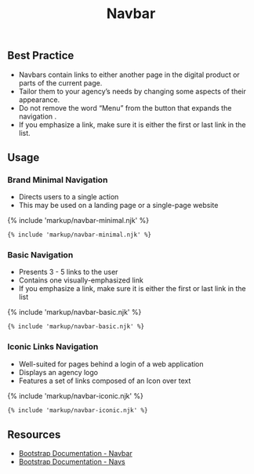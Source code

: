 ﻿---
title: Navbar
summary: Navbars allow users to move around digital products.
tags: components
layout: guide
eleventyNavigation:
  key: Navbar
  parent: Components
  order: 210
  excerpt: Navbars allow users to move around digital products.
  img: /img/illustrations/illus-navbar.svg
---

## Best Practice

- Navbars contain links to either another page in the digital product or parts of the current page.
- Tailor them to your agency’s needs by changing some aspects of their appearance.
- Do not remove the word “Menu” from the button that expands the navigation .
- If you emphasize a link, make sure it is either the first or last link in the list.

## Usage

### Brand Minimal Navigation

- Directs users to a single action
- This may be used on a landing page or a single-page website

{% include 'markup/navbar-minimal.njk' %}

```html
{% include 'markup/navbar-minimal.njk' %}
```

### Basic Navigation

- Presents 3 - 5 links to the user
- Contains one visually-emphasized link
- If you emphasize a link, make sure it is either the first or last link in the list

{% include 'markup/navbar-basic.njk' %}

```html
{% include 'markup/navbar-basic.njk' %}
```

### Iconic Links Navigation

- Well-suited for pages behind a login of a web application
- Displays an agency logo
- Features a set of links composed of an Icon over text

{% include 'markup/navbar-iconic.njk' %}

```html
{% include 'markup/navbar-iconic.njk' %}
```

## Resources

- [Bootstrap Documentation - Navbar](https://getbootstrap.com/docs/5.2/components/navbar/)
- [Bootstrap Documentation - Navs](https://getbootstrap.com/docs/5.2/components/navs-tabs/)

